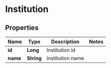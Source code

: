 
# Institution

## Properties
Name | Type | Description | Notes
------------ | ------------- | ------------- | -------------
**id** | **Long** | Institution id | 
**name** | **String** | Institution name | 



